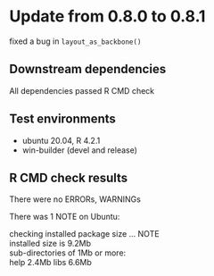 # Update from 0.8.0 to 0.8.1

fixed a bug in `layout_as_backbone()`

## Downstream dependencies

All dependencies passed R CMD check

## Test environments
* ubuntu 20.04, R 4.2.1
* win-builder (devel and release)

## R CMD check results

There were no ERRORs, WARNINGs 

There was 1 NOTE on Ubuntu:

checking installed package size ... NOTE  
installed size is  9.2Mb  
sub-directories of 1Mb or more:  
      help   2.4Mb
      libs   6.6Mb
